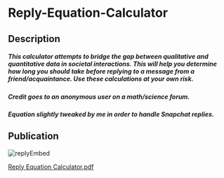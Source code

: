 # Reply-Equation-Calculator

## Description

##### This calculator attempts to bridge the gap between qualitative and quantitative data in societal interactions. This will help you determine how long you should take before replying to a message from a friend/acquaintance. Use these calculations at your own risk.

##### Credit goes to an anonymous user on a math/science forum.

##### Equation slightly tweaked by me in order to handle Snapchat replies.

##  Publication

![replyEmbed](https://user-images.githubusercontent.com/71989824/150395079-426b4720-8b55-40a8-b21d-f886f87d01a3.PNG)

[Reply Equation Calculator.pdf](https://github.com/EthanBores/Reply-Equation-Calculator/files/7907473/Reply.Equation.Calculator.pdf)
